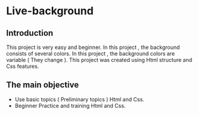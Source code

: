 # Live-background
## Introduction
This project is very easy and beginner.
In this project , the background consists of several colors.
In this project , the background colors are variable ( They change ).
This project was created using Html structure and Css features.
## The main objective
- Use basic topics ( Preliminary topics ) Html and Css.
- Beginner Practice and training Html and Css.
